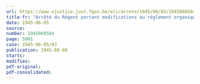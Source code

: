 ```yaml
---
url: https://www.ejustice.just.fgov.be/eli/arrete/1945/06/05/1945060504/justel
title-fr: "Arrêté du Régent portant modifications au règlement organique du Conservatoire royal flamand de Musique d'Anvers"
date: 1945-06-05
source:
number: 1945060504
page: 5001
case: 1945-06-05/03
publication: 1945-08-09
starts:
modifies:
pdf-original:
pdf-consolidated:
---
```


